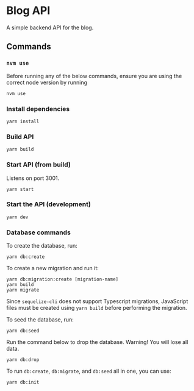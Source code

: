 # Blog API

A simple backend API for the blog.

## Commands

### `nvm use`

Before running any of the below commands, ensure you are using the correct node version by running

```
nvm use
```

### Install dependencies

```
yarn install
```

### Build API

```
yarn build
```

### Start API (from build)

Listens on port 3001.

```
yarn start
```

### Start the API (development)

```
yarn dev
```

### Database commands

To create the database, run:

```
yarn db:create
```

To create a new migration and run it:

```
yarn db:migration:create [migration-name]
yarn build
yarn migrate
```

Since `sequelize-cli` does not support Typescript migrations, JavaScript files must be created using `yarn build` before performing the migration.

To seed the database, run:

```
yarn db:seed
```

Run the command below to drop the database. Warning! You will lose all data.

```
yarn db:drop
```

To run `db:create`, `db:migrate`, and `db:seed` all in one, you can use:

```
yarn db:init
```
